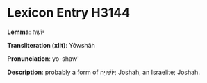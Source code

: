 # Lexicon Entry H3144

**Lemma**: יוֹשָׁה

**Transliteration (xlit)**: Yôwshâh

**Pronunciation**: yo-shaw'

**Description**:
probably a form of יוֹשַׁוְיָה; Joshah, an Israelite; Joshah.
